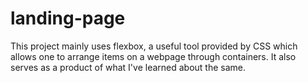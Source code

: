 # landing-page

This project mainly uses flexbox, a useful tool provided by CSS which allows one to arrange items on a webpage through containers. It also serves as a product of what I've learned about the same. 
